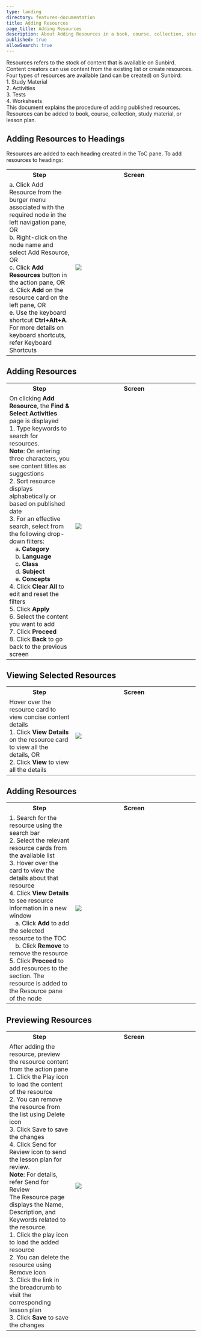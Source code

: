 ```yaml
---
type: landing
directory: features-documentation
title: Adding Resources
page_title: Adding Resources
description: About Adding Resources in a book, course, collection, study material, and lesson plan 
published: true
allowSearch: true
---
```


Resources refers to the stock of content that is available on Sunbird. Content creators can use content from
the existing list or create resources. Four types of resources are available (and can be created) on Sunbird:
<br>1. Study Material
<br>2. Activities
<br>3. Tests
<br>4. Worksheets
<br>This document explains the procedure of adding published resources. Resources can be added to book, course, collection, study material, or lesson plan.

## Adding Resources to Headings 
Resources are added to each heading created in the ToC pane. To add resources to headings:
 <table>
  <tr>
    <th style="width:35%;">Step</th>
    <th style="width:65%;">Screen</th>
  </tr>
  <tr>
    <td>a. Click Add Resource from the burger menu associated with the required node in the left navigation pane, OR
    <br>b. Right-click on the node name and select Add Resource, OR
     <br>c. Click <b>Add Resources</b> button in the action pane, OR
     <br>d. Click <b>Add</b> on the resource card on the left pane, OR
     <br>e. Use the keyboard shortcut <b>Ctrl+Alt+A</b>. For more details on keyboard shortcuts, refer Keyboard Shortcuts
    </td>
    <td><img src="../images/announcement/view_dashboard.png"></td>
  </tr>
  </table>
  
## Adding Resources
  
 <table>
  <tr>
    <th style="width:35%;">Step</th>
    <th style="width:65%;">Screen</th>
  </tr>
  <tr>
    <td>On clicking <b>Add Resource</b>, the <b>Find & Select Activities</b> page is displayed 
      <br>1. Type keywords to search for resources.
      <br><b>Note</b>: On entering three characters, you see content titles as suggestions
      <br>2. Sort resource displays alphabetically or based on published date
      <br>3. For an effective search, select from the following drop-down filters:
      <br>&emsp;a. <b>Category</b>
      <br>&emsp;b. <b>Language</b>
      <br>&emsp;c. <b>Class</b>
      <br>&emsp;d. <b>Subject</b>
      <br>&emsp;e. <b>Concepts</b>
      <br>4. Click <b>Clear All</b> to edit and reset the filters
      <br>5. Click <b>Apply</b>
      <br>6. Select the content you want to add
      <br>7. Click <b>Proceed</b>
      <br>8. Click <b>Back</b> to go back to the previous screen
     </td>
    <td><img src="../images/announcement/view_dashboard.png"></td>
  </tr>
  </table>
  
## Viewing Selected Resources
 
  <table>
  <tr>
    <th style="width:35%;">Step</th>
    <th style="width:65%;">Screen</th>
  </tr>
  <tr>
    <td>Hover over the resource card to view concise content details
    <br>1. Click <b>View Details</b> on the resource card to view all the details, OR
    <br>2. Click <b>View</b> to view all the details
    </td>
    <td><img src="../images/announcement/workflow.png"></td>
    </tr>
  </table>
    
## Adding Resources

   <table>
  <tr>
    <th style="width:35%;">Step</th>
    <th style="width:65%;">Screen</th>
  </tr>  
  <tr>
   <td>1. Search for the resource using the search bar
      <br>2. Select the relevant resource cards from the available list
      <br>3. Hover over the card to view the details about that resource
      <br>4. Click <b>View Details</b> to see resource information in a new window
       <br>&emsp;a. Click <b>Add</b> to add the selected resource to the TOC
       <br>&emsp;b. Click <b>Remove</b> to remove the resource
      <br>5. Click <b>Proceed</b> to add resources to the section. The resource is added to the Resource pane of the node
    </td>
    <td><img src="../images/announcement/workflow.png"></td>
    </tr>
    </table>

## Previewing Resources

   <table>
  <tr>
    <th style="width:35%;">Step</th>
    <th style="width:65%;">Screen</th>
  </tr>  
  <tr>
   <td>After adding the resource, preview the resource content from the action pane
    <br>1. Click the Play icon to load the content of the resource
    <br>2. You can remove the resource from the list using Delete icon
    <br>3. Click Save to save the changes
    <br>4. Click Send for Review icon to send the lesson plan for review.
    <br><b>Note</b>: For details, refer Send for Review
    <br>The Resource page displays the Name, Description, and Keywords related to the resource.
    <br>1. Click the play icon to load the added resource
    <br>2. You can delete the resource using Remove icon
    <br>3. Click the link in the breadcrumb to visit the corresponding lesson plan
    <br>3. Click <b>Save</b> to save the changes
 </td>
    <td><img src="../images/announcement/workflow.png"></td>
    </tr>
    </table>    
  
